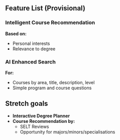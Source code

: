 ## Feature List (Provisional)
### Intelligent Course Recommendation
**Based on:**

* Personal interests
* Relevance to degree

### AI Enhanced Search

**For:**

* Courses by area, title, description, level
* Simple program and course questions

## Stretch goals
* **Interactive Degree Planner**
* **Course Recommendation by:**
  * SELT Reviews
  * Opportunity for majors/minors/specialisations

